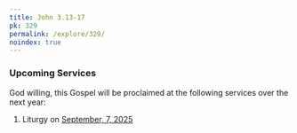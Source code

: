 ```yaml
---
title: John 3.13-17
pk: 329
permalink: /explore/329/
noindex: true
---
```


### Upcoming Services

God willing, this Gospel will be proclaimed at the following services over the next year:


1. Liturgy on [September,  7, 2025](https://orthocal.info/readings/gregorian/2025/09/07/)
